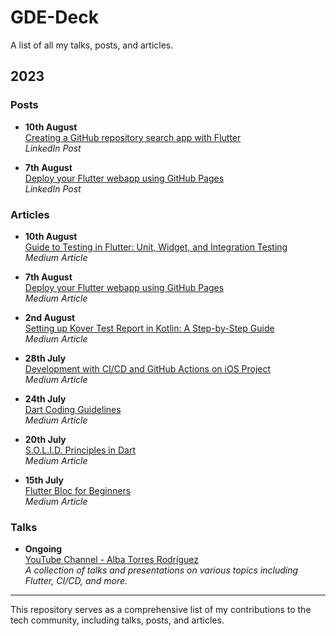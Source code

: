 # GDE-Deck

A list of all my talks, posts, and articles.

## 2023

### Posts
- **10th August**  
  [Creating a GitHub repository search app with Flutter](https://www.linkedin.com/posts/albatorresrodriguez_creating-a-github-repository-search-app-with-activity-7207336016968327168-U4QF?utm_source=share&utm_medium=member_desktop)  
  _LinkedIn Post_

- **7th August**  
  [Deploy your Flutter webapp using GitHub Pages](https://www.linkedin.com/posts/albatorresrodriguez_deploy-your-flutter-webapp-using-github-pages-activity-7204510456886013952-RTLV?utm_source=share&utm_medium=member_desktop)  
  _LinkedIn Post_

### Articles
- **10th August**  
  [Guide to Testing in Flutter: Unit, Widget, and Integration Testing](https://medium.com/@albatdr/guide-to-testing-in-flutter-unit-widget-and-integration-testing-4fd256c36773)  
  _Medium Article_

- **7th August**  
  [Deploy your Flutter webapp using GitHub Pages](https://medium.com/@albatdr/deploy-your-flutter-webapp-using-github-pages-8e3e52c58636)  
  _Medium Article_

- **2nd August**  
  [Setting up Kover Test Report in Kotlin: A Step-by-Step Guide](https://medium.com/@albatdr/setting-up-kover-test-report-in-kotlin-a-step-by-step-guide-d18af60d972c)  
  _Medium Article_

- **28th July**  
  [Development with CI/CD and GitHub Actions on iOS Project](https://medium.com/@albatdr/development-with-ci-cd-and-github-actions-on-ios-project-f2f0588c37d)  
  _Medium Article_

- **24th July**  
  [Dart Coding Guidelines](https://medium.com/@albatdr/dart-coding-guidelines-49b2f9691a3d)  
  _Medium Article_

- **20th July**  
  [S.O.L.I.D. Principles in Dart](https://medium.com/@albatdr/s-o-l-i-d-principles-in-dart-60263ad3e701)  
  _Medium Article_

- **15th July**  
  [Flutter Bloc for Beginners](https://medium.com/@albatdr/flutter-bloc-for-beginners-d2452920eca1)  
  _Medium Article_

### Talks
- **Ongoing**  
  [YouTube Channel - Alba Torres Rodríguez](https://www.youtube.com/@albatorresrodriguez7956)  
  _A collection of talks and presentations on various topics including Flutter, CI/CD, and more._

---

This repository serves as a comprehensive list of my contributions to the tech community, including talks, posts, and articles.
